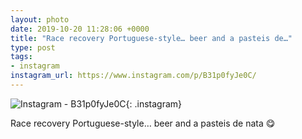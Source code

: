 ```yaml
---
layout: photo
date: 2019-10-20 11:28:06 +0000
title: "Race recovery Portuguese-style… beer and a pasteis de…"
type: post
tags:
- instagram
instagram_url: https://www.instagram.com/p/B31p0fyJe0C/
---
```


![Instagram - B31p0fyJe0C](https://gonefora.run/img/B31p0fyJe0C.jpg){: .instagram}

Race recovery Portuguese-style… beer and a pasteis de nata 😋 
